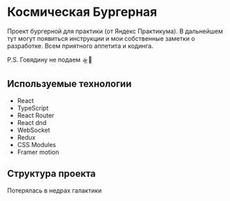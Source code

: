 # Космическая Бургерная

Проект бургерной для практики (от Яндекс Практикума). В дальнейшем тут могут появиться инструкции и мои собственные заметки о разработке. Всем приятного аппетита и кодинга.

P.S. Говядину не подаем 🛸🍔

## Используемые технологии

- React
- TypeScript
- React Router
- React dnd
- WebSocket
- Redux
- CSS Modules
- Framer motion


## Структура проекта
Потерялась в недрах галактики
